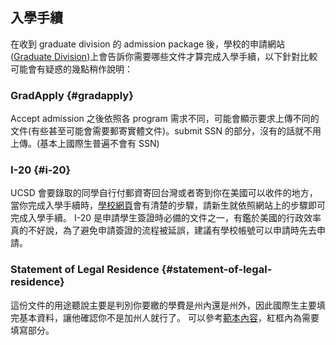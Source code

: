 ## 入學手續

在收到 graduate division 的 admission package 後，學校的申請網站([Graduate Division](http://grad.ucsd.edu/admissions/admitted/index.html))上會告訴你需要哪些文件才算完成入學手續，以下針對比較可能會有疑惑的幾點稍作說明：

### GradApply {#gradapply}

Accept admission 之後依照各 program 需求不同，可能會顯示要求上傳不同的文件(有些甚至可能會需要郵寄實體文件)。submit SSN 的部分，沒有的話就不用上傳。(基本上國際生普遍不會有 SSN)

### I-20 {#i-20}

UCSD 會要錄取的同學自行付郵資寄回台灣或者寄到你在美國可以收件的地方，當你完成入學手續時，[學校網頁](https://icenter.ucsd.edu/ispo/new/index.html)會有清楚的步驟，請新生就依照網站上的步驟即可完成入學手續。 I-20 是申請學生簽證時必備的文件之一，有鑑於美國的行政效率真的不好說，為了避免申請簽證的流程被延誤，建議有學校帳號可以申請時先去申請。

### Statement of Legal Residence {#statement-of-legal-residence}

這份文件的用途聽說主要是判別你要繳的學費是州內還是州外，因此國際生主要填完基本資料，讓他確認你不是加州人就行了。 可以參考[範本內容](https://drive.google.com/file/d/1IEqT0NRcfPAuc9X-UyOSKAY0vkTENlCH/view?usp=sharing)，紅框內為需要填寫部分。